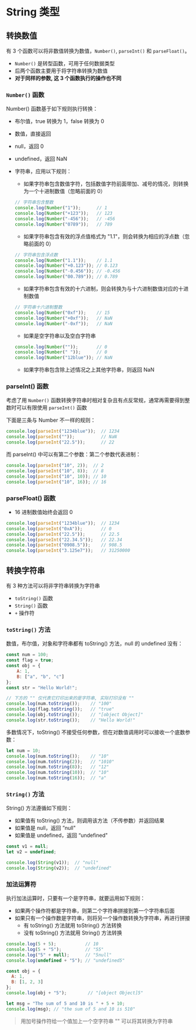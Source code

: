 # String 类型

## 转换数值

有 3 个函数可以将非数值转换为数值，`Number()`, `parseInt()` 和 `parseFloat()`。

- `Number()` 是转型函数，可用于任何数据类型
- 后两个函数主要用于将字符串转换为数值
- **对于同样的参数, 这 3 个函数执行的操作也不同**

### `Number()` 函数

Number() 函数基于如下规则执行转换：

- 布尔值，true 转换为 1，false 转换为 0

- 数值，直接返回

- null，返回 0

- undefined，返回 NaN

- 字符串，应用以下规则：

  - 如果字符串包含数值字符，包括数值字符前面带加、减号的情况，则转换为一个十进制数值（忽略前面的 0）

  ```javascript
  // 字符串包含整数
  console.log(Number("1"));      // 1
  console.log(Number("+123"));   // 123
  console.log(Number("-456"));   // -456
  console.log(Number("0789"));   // 789
  ```

  - 如果字符串包含有效的浮点值格式为 "1.1"，则会转换为相应的浮点数（忽略前面的 0）

  ```javascript
  // 字符串包含浮点数
  console.log(Number("1.1"));    // 1.1
  console.log(Number("+0.123")); // 0.123
  console.log(Number("-0.456")); // -0.456
  console.log(Number("00.789")); // 0.789
  ```

  - 如果字符串包含有效的十六进制，则会转换为与十六进制数值对应的十进制数值

  ```javascript
  // 字符串十六进制整数
  console.log(Number("0xf"));    // 15
  console.log(Number("+0xf"));   // NaN
  console.log(Number("-0xf"));   // NaN
  ```

  - 如果是空字符串以及空白字符串

  ```javascript
  console.log(Number(""));       // 0
  console.log(Number(" "));      // 0
  console.log(Number("12blue")); // NaN
  ```

  - 如果字符串包含除上述情况之上其他字符串，则返回 NaN

### parseInt() 函数

考虑了用 `Number()` 函数转换字符串时相对复杂且有点反常规，通常再需要得到整数时可以有限使用 `parseInt()` 函数

下面是三条与 Number 不一样的规则：

```javascript
console.log(parseInt("1234blue"));  // 1234
console.log(parseInt(""));          // NaN
console.log(parseInt("22.5"));      // 22
```

而 parseInt() 中可以有第二个参数：第二个参数代表进制：

```javascript
console.log(parseInt("10", 2));  // 2
console.log(parseInt("10", 8));  // 8
console.log(parseInt("10", 10)); // 10
console.log(parseInt("10", 16)); // 16
```

### parseFloat() 函数

- 16 进制数值始终会返回 0

```javascript
console.log(parseInt("1234blue"));  // 1234
console.log(parseInt("0xA"));       // 0
console.log(parseInt("22.5"));      // 22.5
console.log(parseInt("22.34.5"));   // 22.34
console.log(parseInt("0908.5"));    // 908.5
console.log(parseInt("3.125e7"));   // 31250000 
```

## 转换字符串

有 3 种方法可以将非字符串转换为字符串

- `toString()` 函数
- `String()` 函数
- `+` 操作符

### `toString()` 方法

数值，布尔值，对象和字符串都有 toString() 方法，null 的 undefined 没有：

```javascript
const num = 100;
const flag = true;
const obj = {
    A: 1,
    B: ["a", "b", "c"]
};
const str = "Hello World!";

// 下方的 "" 仅代表它打印出来的是字符串, 实际打印没有 ""
console.log(num.toString());    // "100"
console.log(flag.toString());   // "true"
console.log(obj.toString());    // "[object Object]"
console.log(str.toString());    // "Hello World!"
```

多数情况下，toString() 不接受任何参数，但在对数值调用时可以接收一个底数参数：

```javascript
let num = 10;
console.log(num.toString());    // "10"
console.log(num.toString(2));   // "1010"
console.log(num.toString(8));   // "12"
console.log(num.toString(10));  // "10"
console.log(num.toString(16));  // "a"
```

### `String()` 方法

String() 方法遵循如下规则：

- 如果值有 toString() 方法，则调用该方法（不传参数）并返回结果
- 如果值是 null，返回 ”null"
- 如果值是 undefined，返回 “undefined"

```javascript
const v1 = null;
let v2 = undefined;

console.log(String(v1));  // "null"
console.log(String(v2));  // "undefined"
```

### 加法运算符

执行加法运算时，只要有一个是字符串，就要运用如下规则：

- 如果两个操作符都是字符串，则第二个字符串拼接到第一个字符串后面
- 如果只有一个操作数是字符串，则将另一个操作数转换为字符串，再进行拼接
  - 有 toString() 方法就用 toString() 方法转换
  - 没有 toString() 方法就用 String() 方法转换

```javascript
console.log(5 + 5);           // 10
console.log(5 + "5");         // "55"
console.log("5" + null);      // "5null"
console.log(undefined + "5"); // "undefined5"

const obj = {
  A: 1,
  B: [1, 2, 3]
};
console.log(obj + "5");        // "[object Object]5"

let msg = "The sum of 5 and 10 is " + 5 + 10;
console.log(msg); // "the sum of 5 and 10 is 510"
```

> 用加号操作符给一个值加上一个空字符串 "" 可以将其转换为字符串
